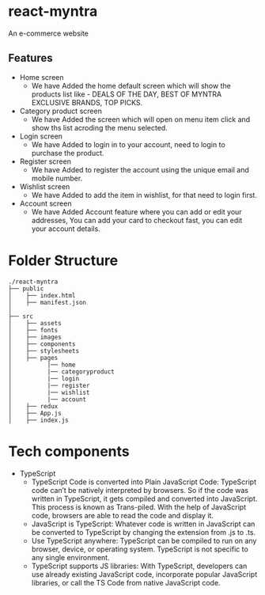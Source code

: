 # react-myntra

An e-commerce website

## Features

- Home screen
  - We have Added the home default screen which will show the products list like - DEALS OF THE DAY, BEST OF MYNTRA EXCLUSIVE BRANDS, TOP PICKS.
- Category product screen
  - We have Added the screen which will open on menu item click and show ths list acroding the menu selected.
- Login screen
  - We have Added to login in to your account, need to login to purchase the product.
- Register screen
  - We have Added to register the account using the unique email and mobile number.
- Wishlist screen
  - We have Added to add the item in wishlist, for that need to login first.
- Account screen
  - We have Added Account feature where you can add or edit your addresses, You can add your card to checkout fast, you can edit your account details.

# Folder Structure

```
./react-myntra
├── public
│    ├── index.html
│    ├── manifest.json
│
├── src
│    ├── assets
│    ├── fonts
│    ├── images
│    ├── components
│    ├── stylesheets
│    ├── pages
│          |── home
│          |── categoryproduct
│          |── login
│          |── register
│          |── wishlist
│          |── account
│    ├── redux
│    ├── App.js
│    ├── index.js

```

# Tech components

- TypeScript
  - TypeScript Code is converted into Plain JavaScript Code: TypeScript code can’t be natively interpreted by browsers. So if the code was written in TypeScript, it gets compiled and converted into JavaScript. This process is known as Trans-piled. With the help of JavaScript code, browsers are able to read the code and display it.
  - JavaScript is TypeScript: Whatever code is written in JavaScript can be converted to TypeScript by changing the extension from .js to .ts.
  - Use TypeScript anywhere: TypeScript can be compiled to run on any browser, device, or operating system. TypeScript is not specific to any single environment.
  - TypeScript supports JS libraries: With TypeScript, developers can use already existing JavaScript code, incorporate popular JavaScript libraries, or call the TS Code from native JavaScript code.

